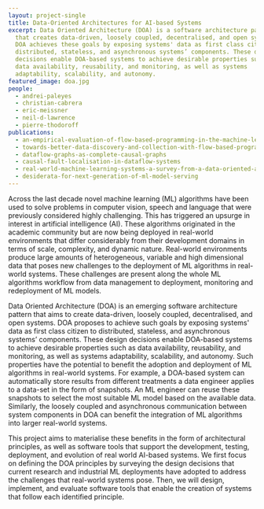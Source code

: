 ```yaml
---
layout: project-single
title: Data-Oriented Architectures for AI-based Systems
excerpt: Data Oriented Architecture (DOA) is a software architecture pattern
  that creates data-driven, loosely coupled, decentralised, and open systems.
  DOA achieves these goals by exposing systems' data as first class citizen to
  distributed, stateless, and asynchronous systems’ components. These design
  decisions enable DOA-based systems to achieve desirable properties such as
  data availability, reusability, and monitoring, as well as systems
  adaptability, scalability, and autonomy.
featured_image: doa.jpg
people:
  - andrei-paleyes
  - christian-cabrera
  - eric-meissner
  - neil-d-lawrence
  - pierre-thodoroff
publications:
  - an-empirical-evaluation-of-flow-based-programming-in-the-machine-learning-deployment-context
  - towards-better-data-discovery-and-collection-with-flow-based-programming
  - dataflow-graphs-as-complete-causal-graphs
  - causal-fault-localisation-in-dataflow-systems
  - real-world-machine-learning-systems-a-survey-from-a-data-oriented-architecture-perspective
  - desiderata-for-next-generation-of-ml-model-serving
---
```

Across the last decade novel machine learning (ML) algorithms have been used to solve problems in computer vision, speech and language that were previously considered highly challenging. This has triggered an upsurge in interest in artificial intelligence (AI). These algorithms originated in the academic community but are now being deployed in real-world environments that differ considerably from their development domains in terms of scale, complexity, and dynamic nature. Real-world environments produce large amounts of heterogeneous, variable and high dimensional data that poses new challenges to the deployment of ML algorithms in real-world systems. These challenges are present along the whole ML algorithms workflow from data management to deployment, monitoring and redeployment of ML models. 

Data Oriented Architecture (DOA) is an emerging software architecture pattern that aims to create data-driven, loosely coupled, decentralised, and open systems. DOA proposes to achieve such goals by exposing systems' data as first class citizen to distributed, stateless, and asynchronous systems’ components. These design decisions enable DOA-based systems to achieve desirable properties such as data availability, reusability, and monitoring, as well as systems adaptability, scalability, and autonomy. Such properties have the potential to benefit the adoption and deployment of ML algorithms in real-world systems. For example, a DOA-based system can automatically store results from different treatments a data engineer applies to a data-set in the form of snapshots. An ML engineer can reuse these snapshots to select the most suitable ML model based on the available data. Similarly, the loosely coupled and asynchronous communication between system components in DOA can benefit the integration of ML algorithms into larger real-world systems. 

This project aims to materialise these benefits in the form of architectural principles, as well as software tools that support the development, testing, deployment, and evolution of real world AI-based systems. We first focus on defining the DOA principles by surveying the design decisions that current research and industrial ML deployments have adopted to address the challenges that real-world systems pose. Then, we will design, implement, and evaluate software tools that enable the creation of systems that follow each identified principle.
